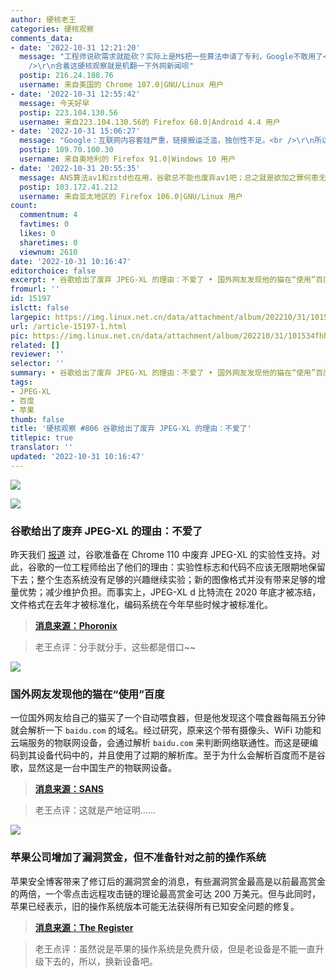 ```yaml
---
author: 硬核老王
categories: 硬核观察
comments_data:
- date: '2022-10-31 12:21:20'
  message: "工程师说砍需求就能砍？实际上是M$把一些算法申请了专利，Google不敢用了<br />\r\njpegxl.io/articles/rans<br
    />\r\n合着这硬核观察就是机翻一下外网新闻呗"
  postip: 216.24.188.76
  username: 来自美国的 Chrome 107.0|GNU/Linux 用户
- date: '2022-10-31 12:55:42'
  message: 今天好早
  postip: 223.104.130.56
  username: 来自223.104.130.56的 Firefox 68.0|Android 4.4 用户
- date: '2022-10-31 15:06:27'
  message: "Google：互联网内容套娃严重，链接搬运泛滥，独创性不足。<br />\r\n所以根本用不上这么好的东西，大家散了吧"
  postip: 109.70.100.30
  username: 来自奥地利的 Firefox 91.0|Windows 10 用户
- date: '2022-10-31 20:55:35'
  message: ANS算法av1和zstd也在用，谷歌总不能也废弃av1吧；总之就是欲加之罪何患无辞
  postip: 103.172.41.212
  username: 来自亚太地区的 Firefox 106.0|GNU/Linux 用户
count:
  commentnum: 4
  favtimes: 0
  likes: 0
  sharetimes: 0
  viewnum: 2610
date: '2022-10-31 10:16:47'
editorchoice: false
excerpt: • 谷歌给出了废弃 JPEG-XL 的理由：不爱了 • 国外网友发现他的猫在“使用”百度 • 苹果公司增加了漏洞赏金，但不准备针对之前的操作系统
fromurl: ''
id: 15197
islctt: false
largepic: https://img.linux.net.cn/data/attachment/album/202210/31/101534fhhyfxf2opoqlyzr.jpg
url: /article-15197-1.html
pic: https://img.linux.net.cn/data/attachment/album/202210/31/101534fhhyfxf2opoqlyzr.jpg.thumb.jpg
related: []
reviewer: ''
selector: ''
summary: • 谷歌给出了废弃 JPEG-XL 的理由：不爱了 • 国外网友发现他的猫在“使用”百度 • 苹果公司增加了漏洞赏金，但不准备针对之前的操作系统
tags:
- JPEG-XL
- 百度
- 苹果
thumb: false
title: '硬核观察 #806 谷歌给出了废弃 JPEG-XL 的理由：不爱了'
titlepic: true
translator: ''
updated: '2022-10-31 10:16:47'
---
```


![](/data/attachment/album/202210/31/101534fhhyfxf2opoqlyzr.jpg)


![](/data/attachment/album/202210/31/101546bbsmapzdd3p7s5lb.jpg)


### 谷歌给出了废弃 JPEG-XL 的理由：不爱了


昨天我们 [报道](/article-15196-1.html) 过，谷歌准备在 Chrome 110 中废弃 JPEG-XL 的实验性支持。对此，谷歌的一位工程师给出了他们的理由：实验性标志和代码不应该无限期地保留下去；整个生态系统没有足够的兴趣继续实验；新的图像格式并没有带来足够的增量优势；减少维护负担。而事实上，JPEG-XL d 比特流在 2020 年底才被冻结，文件格式在去年才被标准化，编码系统在今年早些时候才被标准化。



> 
> **[消息来源：Phoronix](https://www.phoronix.com/news/Chrome-Dropping-JPEG-XL-Reasons)**
> 
> 
> 



> 
> 老王点评：分手就分手，这些都是借口~~
> 
> 
> 


![](/data/attachment/album/202210/31/101557ys1ypiyiyhy1h9xy.jpg)


### 国外网友发现他的猫在“使用”百度


一位国外网友给自己的猫买了一个自动喂食器，但是他发现这个喂食器每隔五分钟就会解析一下 `baidu.com` 的域名。经过研究，原来这个带有摄像头、WiFi 功能和云端服务的物联网设备，会通过解析 `baidu.com` 来判断网络联通性。而这是硬编码到其设备代码中的，并且使用了过期的解析库。至于为什么会解析百度而不是谷歌，显然这是一台中国生产的物联网设备。



> 
> **[消息来源：SANS](https://isc.sans.edu/forums/diary/Why+is+My+Cat+Using+Baidu+And+Other+IoT+DNS+Oddities/29188)**
> 
> 
> 



> 
> 老王点评：这就是产地证明……
> 
> 
> 


![](/data/attachment/album/202210/31/101615e5nntph9pa3cmz75.jpg)


### 苹果公司增加了漏洞赏金，但不准备针对之前的操作系统


苹果安全博客带来了修订后的漏洞赏金的消息，有些漏洞赏金最高是以前最高赏金的两倍，一个零点击远程攻击链的理论最高赏金可达 200 万美元。但与此同时，苹果已经表示，旧的操作系统版本可能无法获得所有已知安全问题的修复。



> 
> **[消息来源：The Register](https://www.theregister.com/2022/10/28/apple_boosts_bug_bounties_blogs/)**
> 
> 
> 



> 
> 老王点评：虽然说是苹果的操作系统是免费升级，但是老设备是不能一直升级下去的，所以，换新设备吧。
> 
> 
>